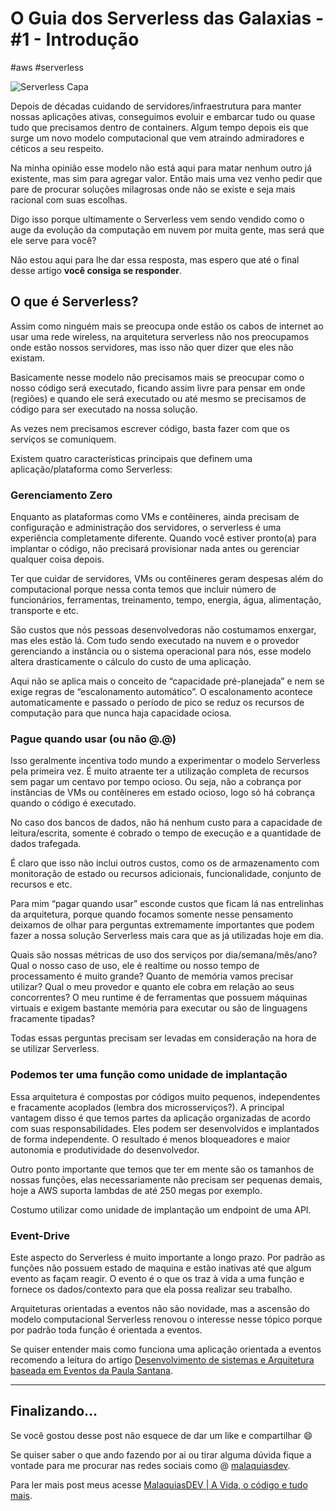 # O Guia dos Serverless das Galaxias - #1 - Introdução
#aws #serverless

![Serverless Capa](https://i.ibb.co/c8N8sTg/serverless-capa.jpg)

Depois de décadas cuidando de servidores/infraestrutura para manter nossas aplicações ativas, conseguimos evoluir e embarcar tudo ou quase tudo que precisamos dentro de containers. Algum tempo depois eis que surge um novo modelo computacional que vem atraindo admiradores e céticos a seu respeito. 

Na minha opinião esse modelo não está aqui para matar nenhum outro já existente, mas sim para agregar valor. Então mais uma vez venho pedir que pare de procurar soluções milagrosas onde não se existe e seja mais racional com suas escolhas.

Digo isso porque ultimamente o Serverless vem sendo vendido como o auge da evolução da computação em nuvem por muita gente, mas será que ele serve para você?

Não estou aqui para lhe dar essa resposta, mas espero que até o final desse artigo **você consiga se responder**.

## O que é Serverless?

Assim como ninguém mais se preocupa onde estão os cabos de internet ao usar uma rede wireless, na arquitetura serverless não nos preocupamos onde estão nossos servidores, mas isso não quer dizer que eles não existam.

Basicamente nesse modelo não precisamos mais se preocupar como o nosso código será executado, ficando assim livre para pensar em onde (regiões) e quando ele será executado ou até mesmo se precisamos de código para ser executado na nossa solução.

As vezes nem precisamos escrever código, basta fazer com que os serviços se comuniquem.

Existem quatro características principais que definem uma aplicação/plataforma como Serverless:


### Gerenciamento Zero

Enquanto as plataformas como VMs e contêineres, ainda precisam de configuração e administração dos servidores, o serverless é uma experiência completamente diferente. Quando você estiver pronto(a) para implantar o código, não precisará provisionar nada antes ou gerenciar qualquer coisa depois.

Ter que cuidar de servidores, VMs ou contêineres geram despesas além do computacional porque nessa conta temos que incluir número de funcionários, ferramentas, treinamento, tempo, energia, água, alimentação, transporte e etc.

São custos que nós pessoas desenvolvedoras não costumamos enxergar, mas eles estão lá. Com tudo sendo executado na nuvem e o provedor gerenciando a instância ou o sistema operacional para nós, esse modelo altera drasticamente o cálculo do custo de uma aplicação.

Aqui não se aplica mais o conceito de “capacidade pré-planejada” e nem se exige regras de “escalonamento automático”. O escalonamento acontece automaticamente e passado o período de pico se reduz os recursos de computação para que nunca haja capacidade ociosa.

### Pague quando usar (ou não @.@)

Isso geralmente incentiva todo mundo a experimentar o modelo Serverless pela primeira vez. É muito atraente ter a utilização completa de recursos sem pagar um centavo por tempo ocioso. Ou seja, não a cobrança por instâncias de VMs ou contêineres em estado ocioso, logo só há cobrança quando o código é executado.

No caso dos bancos de dados, não há nenhum custo para a capacidade de leitura/escrita, somente é cobrado o tempo de execução e a quantidade de dados trafegada. 

É claro que isso não inclui outros custos, como os de armazenamento com monitoração de estado ou recursos adicionais, funcionalidade, conjunto de recursos e etc.

Para mim “pagar quando usar” esconde custos que ficam lá nas entrelinhas da arquitetura, porque quando focamos somente nesse pensamento deixamos de olhar para perguntas extremamente importantes que podem fazer a nossa solução Serverless mais cara que as já utilizadas hoje em dia.

Quais são nossas métricas de uso dos serviços por dia/semana/mês/ano? Qual o nosso caso de uso, ele é realtime ou nosso tempo de processamento é muito grande? Quanto de memória vamos precisar utilizar? Qual o meu provedor e quanto ele cobra em relação ao seus concorrentes? O meu runtime é de ferramentas que possuem máquinas virtuais e exigem bastante memória para executar ou são de linguagens fracamente tipadas?

Todas essas perguntas precisam ser levadas em consideração na hora de se utilizar Serverless.

### Podemos ter uma função como unidade de implantação

Essa arquitetura é compostas por códigos muito pequenos, independentes e fracamente acoplados (lembra dos microsserviços?). A principal vantagem disso é que temos partes da aplicação organizadas de acordo com suas responsabilidades. Eles podem ser desenvolvidos e implantados de forma independente. O resultado é menos bloqueadores e maior autonomia e produtividade do desenvolvedor.

Outro ponto importante que temos que ter em mente são os tamanhos de nossas funções, elas necessariamente não precisam ser pequenas demais, hoje a AWS suporta lambdas de até 250 megas por exemplo.

Costumo utilizar como unidade de implantação um endpoint de uma API.


### Event-Drive

Este aspecto do Serverless é muito importante a longo prazo. Por padrão as funções não possuem estado de maquina e estão inativas até que algum evento as façam reagir. O evento é o que os traz à vida a uma função e fornece os dados/contexto para que ela possa realizar seu trabalho.

 Arquiteturas orientadas a eventos não são novidade, mas a ascensão do modelo computacional Serverless renovou o interesse nesse tópico porque por padrão toda função é orientada a eventos.

Se quiser entender mais como funciona uma aplicação orientada a eventos recomendo a leitura do artigo [Desenvolvimento de sistemas e Arquitetura baseada em Eventos da Paula Santana](https://medium.com/devs-javagirl/desenvolvimento-de-sistemas-e-arquitetura-baseada-em-eventos-3a9894f6a70a).

- - - -
## Finalizando…
Se você gostou desse post não esquece de dar um like e compartilhar 😄

Se quiser saber o que ando fazendo por ai ou tirar alguma dúvida fique a vontade para me procurar nas redes sociais como @ [malaquiasdev](https://twitter.com/malaquiasdev).

Para ler mais post meus acesse [MalaquiasDEV | A Vida, o código e tudo mais](http://malaquias.dev).